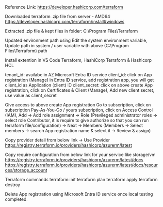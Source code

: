 Reference Link: https://developer.hashicorp.com/terraform

Downloaded terraform .zip file from server - AMD64
https://developer.hashicorp.com/terraform/install#windows

Extracted .zip file & kept files in folder: C:\Program Files\Terraform

Updated environment path using Edit the system environment variable, Update path in system / user variable with above (C:\Program Files\Terraform) path

Install extention in VS Code Terraform, HashiCorp Terraform & Hashicorp HCL

tenant_id: availabe in AZ Microsoft Entra ID service
client_id: click on App registration (Manage) in Entra ID service, add registration app, you will get client_id as Application (client) ID
client_secret: click on above create App registration, click on Certificates & Client (Manage), Add new client secret, use value as client_secret

Give access to above create App registration
Go to subscription, click on subscription Pay-As-You-Go / yours subscription, click on Access Control (IAM), Add -> Add role assignment -> Role (Previleged administrator roles -> select role Contributor, it is require to give authorize so that you can run terraform file/configuration) -> Next -> Members (Members -> Select members -> search App registration name & select it -> Review & assign)

Copy provider detail from below link -> Use Provider
https://registry.terraform.io/providers/hashicorp/azurerm/latest

Copy require configuration from below link for your service like storage/vm
https://registry.terraform.io/providers/hashicorp/azurerm/latest/docs
https://registry.terraform.io/providers/hashicorp/azurerm/latest/docs/resources/storage_account

Terraform commands
terraform init
terraform plan
terraform apply
terraform destroy

Delete App registration using Microsoft Entra ID service once local testing completed.

